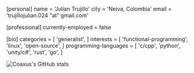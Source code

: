 [personal]
name = 'Julian Trujillo'
city = 'Neiva, Colombia'
email = 'trujillojulian.024 "at" gmail.com'

[professional]
currently-employed = false


[bio]
categories = [
  'generalist',
]
interests = [
  'functional-programming',
  'linux',
  'open-source',
]
programming-languages = [
  'c/cpp',
  'python',
  'unity/c#',
  'rust',
  'go',
]

![Coaxus's GitHub stats](https://github-readme-stats.vercel.app/api?username=coaxus-ux)


<!---
Coaxus-ux/Coaxus-ux is a ✨ special ✨ repository because its `README.md` (this file) appears on your GitHub profile.
You can click the Preview link to take a look at your changes.
--->
